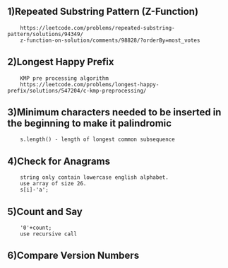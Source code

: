 ## 1)Repeated Substring Pattern (Z-Function)
        https://leetcode.com/problems/repeated-substring-pattern/solutions/94349/
        z-function-on-solution/comments/98828/?orderBy=most_votes

## 2)Longest Happy Prefix
        KMP pre processing algorithm
        https://leetcode.com/problems/longest-happy-prefix/solutions/547204/c-kmp-preprocessing/

## 3)Minimum characters needed to be inserted in the beginning to make it palindromic
        s.length() - length of longest common subsequence

## 4)Check for Anagrams
        string only contain lowercase english alphabet.
        use array of size 26.
        s[i]-'a';

## 5)Count and Say
        '0'+count;
        use recursive call 

## 6)Compare Version Numbers